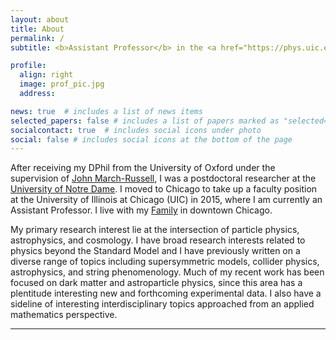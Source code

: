 ```yaml
---
layout: about
title: About
permalink: /
subtitle: <b>Assistant Professor</b> in the <a href="https://phys.uic.edu">Department of Physics</a>, University of Illinois, Chicago

profile:
  align: right
  image: prof_pic.jpg
  address:  

news: true  # includes a list of news items
selected_papers: false # includes a list of papers marked as "selected={true}"
socialcontact: true  # includes social icons under photo
social: false # includes social icons at the bottom of the page
---
```


After receiving my DPhil from the University of Oxford under the supervision of [John March-Russell](https://www.physics.ox.ac.uk/our-people/march-russell), I was a postdoctoral researcher at the [University of Notre Dame](https://physics.nd.edu/research/research-areas/elementary-particle-physics-high-energy-physics/).  I moved to Chicago to take up a faculty position at the University of Illinois at Chicago (UIC) in 2015, where I  am currently an Assistant Professor.  I live with my [Family](https://jamesunwin.github.io/family/) in downtown Chicago. 

My primary research interest lie at the intersection of particle physics, astrophysics, and cosmology. I have broad research interests related to physics beyond the Standard Model and I have previously written on a diverse range of topics including supersymmetric models, collider physics, astrophysics, and string phenomenology.  Much of my recent work has been focused on dark matter and astroparticle physics, since this area has a plentitude interesting new and forthcoming experimental data. I also have a sideline of interesting interdisciplinary topics approached from an applied mathematics perspective. 




<hr>
<span style="font-size:15px">
